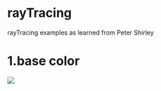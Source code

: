 <!-- @format -->

# rayTracing

rayTracing examples as learned from Peter Shirley

# 1.base color

<img src="basecolor.ppm" style="width=400px" >
